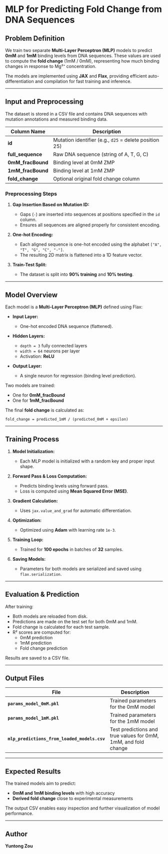# MLP for Predicting Fold Change from DNA Sequences

## **Problem Definition**
We train two separate **Multi-Layer Perceptron (MLP)** models to predict **0mM** and **1mM** binding levels from DNA sequences. These values are used to compute the **fold change** (1mM / 0mM), representing how much binding changes in response to Mg²⁺ concentration.

The models are implemented using **JAX** and **Flax**, providing efficient auto-differentiation and compilation for fast training and inference.

---

## **Input and Preprocessing**
The dataset is stored in a CSV file and contains DNA sequences with mutation annotations and measured binding data.

| Column Name        | Description |
|--------------------|-------------|
| **id**             | Mutation identifier (e.g., `d25` = delete position 25) |
| **full_sequence**  | Raw DNA sequence (string of A, T, G, C) |
| **0mM_fracBound**  | Binding level at 0mM ZMP |
| **1mM_fracBound**  | Binding level at 1mM ZMP |
| **fold_change**    | Optional original fold change column |

### **Preprocessing Steps**
1. **Gap Insertion Based on Mutation ID:**  
   - Gaps (`-`) are inserted into sequences at positions specified in the `id` column.
   - Ensures all sequences are aligned properly for consistent encoding.

2. **One-hot Encoding:**  
   - Each aligned sequence is one-hot encoded using the alphabet `["A", "T", "G", "C", "-"]`.
   - The resulting 2D matrix is flattened into a 1D feature vector.

3. **Train-Test Split:**  
   - The dataset is split into **90% training** and **10% testing**.

---

## **Model Overview**
Each model is a **Multi-Layer Perceptron (MLP)** defined using Flax:

- **Input Layer:**  
  - One-hot encoded DNA sequence (flattened).

- **Hidden Layers:**  
  - `depth = 3` fully connected layers  
  - `width = 64` neurons per layer  
  - Activation: **ReLU**

- **Output Layer:**  
  - A single neuron for regression (binding level prediction).

Two models are trained:
- One for **0mM_fracBound**
- One for **1mM_fracBound**

The final **fold change** is calculated as:
```
fold_change = predicted_1mM / (predicted_0mM + epsilon)
```

---

## **Training Process**
1. **Model Initialization:**  
   - Each MLP model is initialized with a random key and proper input shape.

2. **Forward Pass & Loss Computation:**  
   - Predicts binding levels using forward pass.
   - Loss is computed using **Mean Squared Error (MSE)**.

3. **Gradient Calculation:**  
   - Uses `jax.value_and_grad` for automatic differentiation.

4. **Optimization:**  
   - Optimized using **Adam** with learning rate `1e-3`.

5. **Training Loop:**  
   - Trained for **100 epochs** in batches of **32** samples.

6. **Saving Models:**  
   - Parameters for both models are serialized and saved using `flax.serialization`.

---

## **Evaluation & Prediction**
After training:

- Both models are reloaded from disk.
- Predictions are made on the test set for both 0mM and 1mM.
- Fold change is calculated for each test sample.
- R² scores are computed for:
  - 0mM prediction
  - 1mM prediction
  - Fold change prediction

Results are saved to a CSV file.

---

## **Output Files**

| File | Description |
|------|-------------|
| **`params_model_0mM.pkl`** | Trained parameters for the 0mM model |
| **`params_model_1mM.pkl`** | Trained parameters for the 1mM model |
| **`mlp_predictions_from_loaded_models.csv`** | Test predictions and true values for 0mM, 1mM, and fold change |

---


## **Expected Results**
The trained models aim to predict:

- **0mM and 1mM binding levels** with high accuracy
- **Derived fold change** close to experimental measurements

The output CSV enables easy inspection and further visualization of model performance.

---

## **Author**
**Yuntong Zou**
